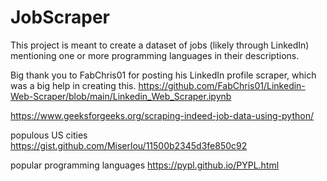 # JobScraper
This project is meant to create a dataset of jobs (likely through LinkedIn) mentioning one or more programming languages in their descriptions.

Big thank you to FabChris01 for posting his LinkedIn profile scraper, which was a big help in creating this.
https://github.com/FabChris01/Linkedin-Web-Scraper/blob/main/Linkedin_Web_Scraper.ipynb

https://www.geeksforgeeks.org/scraping-indeed-job-data-using-python/

populous US cities
https://gist.github.com/Miserlou/11500b2345d3fe850c92

popular programming languages
https://pypl.github.io/PYPL.html
